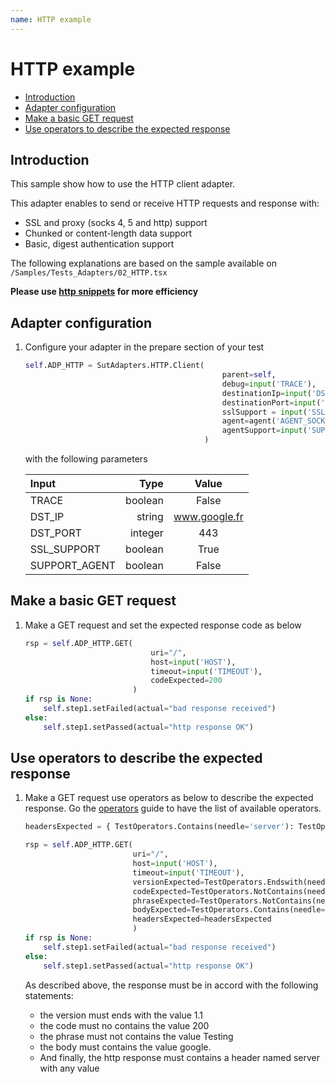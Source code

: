 ```yaml
---
name: HTTP example
---
```


# HTTP example

* [Introduction](http#introduction)
* [Adapter configuration](http#adapter-configuration)
* [Make a basic GET request](http#make-a-basic-get-request)
* [Use operators to describe the expected response ](http#use-operators-to-describe-the-expected-response)

## Introduction

This sample show how to use the HTTP client adapter. 

This adapter enables to send or receive HTTP requests and response with:

- SSL and proxy (socks 4, 5 and http) support
- Chunked or content-length data support
- Basic, digest authentication support

The following explanations are based on the sample available on `/Samples/Tests_Adapters/02_HTTP.tsx`

**Please use [http snippets](http://documentations.extensivetesting.org/docs/generic_use/send_http) for more efficiency**

## Adapter configuration

1. Configure your adapter in the prepare section of your test

    ```python
    self.ADP_HTTP = SutAdapters.HTTP.Client(
                                                parent=self, 
                                                debug=input('TRACE'), 
                                                destinationIp=input('DST_IP'), 
                                                destinationPort=input('DST_PORT'),
                                                sslSupport = input('SSL_SUPPORT'), 
                                                agent=agent('AGENT_SOCKET'), 
                                                agentSupport=input('SUPPORT_AGENT')
                                            )
    ```
    
    with the following parameters

    |Input|Type|Value|
    |:---|---:|:----:|
    |TRACE|boolean|False|
    |DST_IP|string|www.google.fr|
    |DST_PORT|integer|443|
    |SSL_SUPPORT|boolean|True|
    |SUPPORT_AGENT|boolean|False|

## Make a basic GET request

1. Make a GET request and set the expected response code as below

    ```python
    rsp = self.ADP_HTTP.GET( 
                                uri="/", 
                                host=input('HOST'), 
                                timeout=input('TIMEOUT'),
                                codeExpected=200
                            )
    if rsp is None:
        self.step1.setFailed(actual="bad response received")	
    else:
        self.step1.setPassed(actual="http response OK")	
    ```
        
## Use operators to describe the expected response 

1. Make a GET request use operators as below to describe the expected response. Go the [operators](http://documentations.extensivetesting.org/docs/advanced_use/howto_operators) guide to have the list of available operators.

    ```python
    headersExpected = { TestOperators.Contains(needle='server'): TestOperators.Any() }
    
    rsp = self.ADP_HTTP.GET( 
                            uri="/", 
                            host=input('HOST'), 
                            timeout=input('TIMEOUT'),
                            versionExpected=TestOperators.Endswith(needle='1.1') ,
                            codeExpected=TestOperators.NotContains(needle='200') ,
                            phraseExpected=TestOperators.NotContains(needle='Testing') ,
                            bodyExpected=TestOperators.Contains(needle='google') )                                    
                            headersExpected=headersExpected
                            )
    if rsp is None:
        self.step1.setFailed(actual="bad response received")	
    else:
        self.step1.setPassed(actual="http response OK")	
    ```
    
   As described above, the response must be in accord with the following statements:
   
    - the version must ends with the value 1.1
    - the code must no contains the value 200
    - the phrase must not contains the value Testing
    - the body must contains the value google.
    - And finally, the http response must contains a header named server with any value